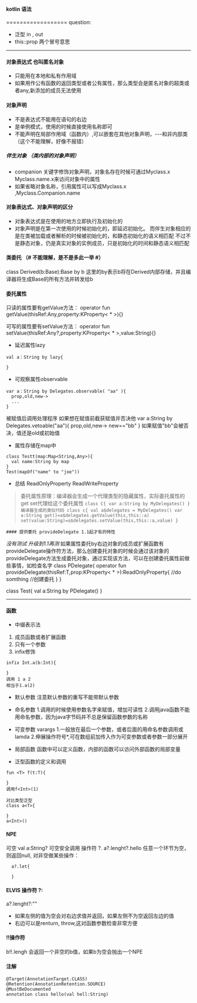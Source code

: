 #### kotlin 语法
==================
question:
- 泛型 in  , out  
- this::prop  两个冒号意思

------------------------
#### 对象表达式  也叫匿名对象
- 只能用在本地和私有作用域
- 如果用作公有函数的返回类型或者公有属性，那么类型会是匿名对象的超类或者any,新添加的成员无法使用

#### 对象声明

- 不是表达式不能用在语句的右边
- 是单例模式，使用的时候直接使用名称即可
- 不能声明在局部作用域（函数内）,可以嵌套在其他对象声明，---和非内部类（这个不能理解，好像不报错）

 ##### 伴生对象 （类内部的对象声明）
 - companion 关键字修饰对象声明，对象名存在时候可通过Myclass.x Myclass.name.x来访问对象中的属性
 - 如果省略对象名称，引用属性可以写成Myclass.x ,Myclass.Companion.name

 #### 对象表达式、对象声明的区分
- 对象表达式是在使用的地方立即执行及初始化的
- 对象声明是在第一次使用的时候初始化的，即延迟初始化。 而伴生对象相应的是在类被加载或者解析的时候被初始化的，和静态初始化的语义相匹配
  不过不是静态对象，仍是真实对象的实例成员，只是初始化的时间和静态语义相匹配

#### 类委托 （# 不能理解，是不是多此一举 #）
class Derived(b:Base):Base by b
这里的by表示b将在Derived内部存储，并且编译器将生成Base的所有方法并转发给b

#### 委托属性
只读的属性要有getValue方法：
operator fun getValue(thisRef:Any,property:KProperty< * >){}

可写的属性要有setValue方法：
operator fun setValue(thisRef:Any?,property:KProperty< * >,value:String){}

  - 延迟属性lazy
  ```
  val a：String by lazy{

  }
```
  - 可观察属性observable

  ```
  var a：String by Delegates.observable( "aa" ){
    prop,old,new->
    ...
  }
  ```

  被赋值后调用处理程序
  如果想在赋值前截获赋值并否决他
  var a:String by Delegates.vetoable("aa"){
    prop,old,new->
    new=="bb"
  }
  如果赋值"bb"会被否决，值还是old或初始值

  - 属性存储在map中
  ```
  class Testt(map:Map<String,Any>){
    val name:String by map
  }
  Test(mapOf("name" to "joe"))
```
  - 总结
  ReadOnlyProperty ReadWriteProperty
  > 委托属性原理：编译器会生成一个代理类型的隐藏属性，实际委托属性的get set代理给这个委托属性
    ```
      class C{
        var a:String by MyDelegates()
      }
    编译器生成的类似代码
    class c{
      val a$delegates = MyDelegates()
      var a:String
        get()=a$delegates.getValue(this,this::a)
        set(value:String)=a$delegates.setValue(this,this::a,value)
      }
    ```

    #### 提供委托 provideDelegate 1.1起才有的特性
  *没有测试 升级到1.1再测*
如果属性委托by右边对象的成员或扩展函数有provideDelegate操作符方法，那么创建委托对象的时候会通过该对象的provideDelegate方法生成委托对象，通过实现该方法，可以在创建委托属性前做些事情，如检查名字
class PDelegate<T>{
  operator fun provideDelegate(thisRef:T,prop:KProperty< * >):ReadOnlyProperty{
     //do somthing
    //创建委托
  }
}

class Test{
  val a:String by PDelegate()
}

------------------

#### 函数

- 中缀表示法
1. 成员函数或者扩展函数
2. 只有一个参数
3. infix修饰

```
infix Int.a(b:Int){

}
调用 1 a 2
相当于1.a(2)
```
- 默认参数
注意默认参数的重写不能带默认参数
- 命名参数
1.调用的时候使用参数名字来赋值，增加可读性
2.调用java函数不能用命名参数，因为java字节码并不总是保留函数参数的名称

- 可变参数 varargs
1.一般放在最后一个参数，或者后面的用命名参数调用或lamda
2.伸展<Spread>操作符号*,可在数组前加传入作为可变参数或者参数一部分展开

- 局部函数
函数中可以定义函数，内部的函数可以访问外部函数的局部变量
- 泛型函数的定义和调用
```
fun <T> f(t:T){

}
调用f<Int>(1)

对比类型泛型
class a<T>{

}
a<Int>()
```


#### NPE
可空 val a:String?
可空安全调用  操作符 ?.
a?.lenght?.hello  任意一个环节为空，则返回null,
对非空做某些操作：
```
  a?.let{

  }
```

#### ELVIS 操作符  ?:
a?.lenght?:""
- 如果左侧的值为空会对右边求值并返回，如果左侧不为空返回左边的值
- 右边可以是renturn, throw,这对函数参数检查非常方便

#### !!操作符
b!!.lengh  会返回一个非空的b值，如果b为空会抛出一个NPE


#### 注解
```
@Target(AnnotationTarget.CLASS)
@Retention(AnnotationRetention.SOURCE)
@MustBeDocumented
annotation class hello(val hell:String)

```
